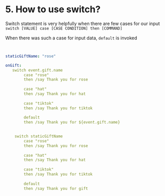 
# 5. How to use switch?

Switch statement is very helpfully when there are few cases for our input
`switch [VALUE] case [CASE CONDITION] then [COMMAND]`

When there was such a case for input data, `default` is invoked

``` yml


staticGiftName: "rose"

onGift:
   switch event.gift.name
        case "rose"
        then /say Thank you for rose
        
        case "hat"
        then /say Thank you for hat
        
        case "tiktok" 
        then /say Thank you for tiktok
        
        default 
        then /say Thank you for ${event.gift.name}

       
    switch staticGiftName
        case "rose" 
        then /say Thank you for rose
        
        case "hat" 
        then /say Thank you for hat
        
        case "tiktok" 
        then /say Thank you for tiktok
        
        default
        then /say Thank you for gift
             
```
